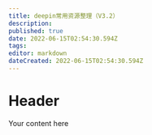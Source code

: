 ```yaml
---
title: deepin常用资源整理（V3.2）
description: 
published: true
date: 2022-06-15T02:54:30.594Z
tags: 
editor: markdown
dateCreated: 2022-06-15T02:54:30.594Z
---
```


# Header
Your content here